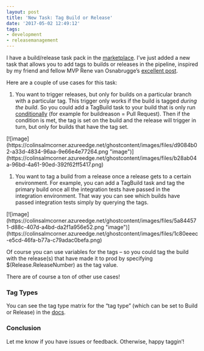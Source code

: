 ```yaml
---
layout: post
title: 'New Task: Tag Build or Release'
date: '2017-05-02 12:49:12'
tags:
- development
- releasemanagement
---
```


I have a build/release task pack in the [marketplace](http://bit.ly/cacbuildtasks). I’ve just added a new task that allows you to add tags to builds or releases in the pipeline, inspired by my friend and fellow MVP Rene van Osnabrugge’s [excellent post](https://roadtoalm.com/2016/07/08/controlling-build-quality-using-build-tags-and-vsts-release-management/).

Here are a couple of use cases for this task:

1. You want to trigger releases, but only for builds on a particular branch with a particular tag. This trigger only works if the build is tagged _during the build_. So you could add a TagBuild task to your build that is only run [conditionally](https://www.visualstudio.com/en-us/docs/build/concepts/process/conditions) (for example for buildreason = Pull Request). Then if the condition is met, the tag is set on the build and the release will trigger in turn, but only for builds that have the tag set.
<!--kg-card-begin: html-->[![image](https://colinsalmcorner.azureedge.net/ghostcontent/images/files/d9084b02-a33d-4834-96aa-9e66e4e77264.png "image")](https://colinsalmcorner.azureedge.net/ghostcontent/images/files/b28ab04a-96bd-4a61-90ed-392f62ff5417.png)<!--kg-card-end: html-->
1. You want to tag a build from a release once a release gets to a certain environment. For example, you can add a TagBuild task and tag the primary build once all the integration tests have passed in the integration environment. That way you can see which builds have passed integration tests simply by querying the tags.
<!--kg-card-begin: html-->[![image](https://colinsalmcorner.azureedge.net/ghostcontent/images/files/5a844571-d88c-407d-a4bd-da2f1a956e52.png "image")](https://colinsalmcorner.azureedge.net/ghostcontent/images/files/1c80eeec-e5cd-46fa-b77a-c79adac0befa.png)<!--kg-card-end: html-->

Of course you can use variables for the tags – so you could tag the build with the release(s) that have made it to prod by specifying $(Release.ReleaseNumber) as the tag value.

There are of course a ton of other use cases!

### Tag Types

You can see the tag type matrix for the “tag type” (which can be set to Build or Release) in the [docs](https://github.com/colindembovsky/cols-agent-tasks/tree/master/Tasks/TagBuild).

### Conclusion

Let me know if you have issues or feedback. Otherwise, happy taggin’!

